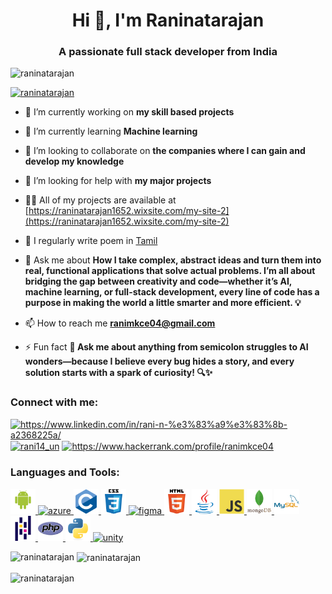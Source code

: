 <h1 align="center">Hi 👋, I'm Raninatarajan</h1>
<h3 align="center">A passionate full stack developer from India</h3>

<p align="left"> <img src="https://komarev.com/ghpvc/?username=raninatarajan&label=Profile%20views&color=0e75b6&style=flat" alt="raninatarajan" /> </p>

<p align="left"> <a href="https://github.com/ryo-ma/github-profile-trophy"><img src="https://github-profile-trophy.vercel.app/?username=raninatarajan" alt="raninatarajan" /></a> </p>

- 🔭 I’m currently working on **my skill based projects**

- 🌱 I’m currently learning **Machine learning**

- 👯 I’m looking to collaborate on **the companies where I can gain and develop my knowledge**

- 🤝 I’m looking for help with **my major projects**

- 👨‍💻 All of my projects are available at [https://raninatarajan1652.wixsite.com/my-site-2](https://raninatarajan1652.wixsite.com/my-site-2)

- 📝 I regularly write poem in [Tamil](Tamil)

- 💬 Ask me about **How I take complex, abstract ideas and turn them into real, functional applications that solve actual problems. I’m all about bridging the gap between creativity and code—whether it’s AI, machine learning, or full-stack development, every line of code has a purpose in making the world a little smarter and more efficient. 💡**

- 📫 How to reach me **ranimkce04@gmail.com**

- ⚡ Fun fact **💬 Ask me about anything from semicolon struggles to AI wonders—because I believe every bug hides a story, and every solution starts with a spark of curiosity! 🔍✨**

<h3 align="left">Connect with me:</h3>
<p align="left">
<a href="https://linkedin.com/in/https://www.linkedin.com/in/rani-n-%e3%83%a9%e3%83%8b-a2368225a/" target="blank"><img align="center" src="https://raw.githubusercontent.com/rahuldkjain/github-profile-readme-generator/master/src/images/icons/Social/linked-in-alt.svg" alt="https://www.linkedin.com/in/rani-n-%e3%83%a9%e3%83%8b-a2368225a/" height="30" width="40" /></a>
<a href="https://instagram.com/rani14_un" target="blank"><img align="center" src="https://raw.githubusercontent.com/rahuldkjain/github-profile-readme-generator/master/src/images/icons/Social/instagram.svg" alt="rani14_un" height="30" width="40" /></a>
<a href="https://www.hackerrank.com/https://www.hackerrank.com/profile/ranimkce04" target="blank"><img align="center" src="https://raw.githubusercontent.com/rahuldkjain/github-profile-readme-generator/master/src/images/icons/Social/hackerrank.svg" alt="https://www.hackerrank.com/profile/ranimkce04" height="30" width="40" /></a>
</p>

<h3 align="left">Languages and Tools:</h3>
<p align="left"> <a href="https://developer.android.com" target="_blank" rel="noreferrer"> <img src="https://raw.githubusercontent.com/devicons/devicon/master/icons/android/android-original-wordmark.svg" alt="android" width="40" height="40"/> </a> <a href="https://azure.microsoft.com/en-in/" target="_blank" rel="noreferrer"> <img src="https://www.vectorlogo.zone/logos/microsoft_azure/microsoft_azure-icon.svg" alt="azure" width="40" height="40"/> </a> <a href="https://www.cprogramming.com/" target="_blank" rel="noreferrer"> <img src="https://raw.githubusercontent.com/devicons/devicon/master/icons/c/c-original.svg" alt="c" width="40" height="40"/> </a> <a href="https://www.w3schools.com/css/" target="_blank" rel="noreferrer"> <img src="https://raw.githubusercontent.com/devicons/devicon/master/icons/css3/css3-original-wordmark.svg" alt="css3" width="40" height="40"/> </a> <a href="https://www.figma.com/" target="_blank" rel="noreferrer"> <img src="https://www.vectorlogo.zone/logos/figma/figma-icon.svg" alt="figma" width="40" height="40"/> </a> <a href="https://www.w3.org/html/" target="_blank" rel="noreferrer"> <img src="https://raw.githubusercontent.com/devicons/devicon/master/icons/html5/html5-original-wordmark.svg" alt="html5" width="40" height="40"/> </a> <a href="https://www.java.com" target="_blank" rel="noreferrer"> <img src="https://raw.githubusercontent.com/devicons/devicon/master/icons/java/java-original.svg" alt="java" width="40" height="40"/> </a> <a href="https://developer.mozilla.org/en-US/docs/Web/JavaScript" target="_blank" rel="noreferrer"> <img src="https://raw.githubusercontent.com/devicons/devicon/master/icons/javascript/javascript-original.svg" alt="javascript" width="40" height="40"/> </a> <a href="https://www.mongodb.com/" target="_blank" rel="noreferrer"> <img src="https://raw.githubusercontent.com/devicons/devicon/master/icons/mongodb/mongodb-original-wordmark.svg" alt="mongodb" width="40" height="40"/> </a> <a href="https://www.mysql.com/" target="_blank" rel="noreferrer"> <img src="https://raw.githubusercontent.com/devicons/devicon/master/icons/mysql/mysql-original-wordmark.svg" alt="mysql" width="40" height="40"/> </a> <a href="https://pandas.pydata.org/" target="_blank" rel="noreferrer"> <img src="https://raw.githubusercontent.com/devicons/devicon/2ae2a900d2f041da66e950e4d48052658d850630/icons/pandas/pandas-original.svg" alt="pandas" width="40" height="40"/> </a> <a href="https://www.php.net" target="_blank" rel="noreferrer"> <img src="https://raw.githubusercontent.com/devicons/devicon/master/icons/php/php-original.svg" alt="php" width="40" height="40"/> </a> <a href="https://www.python.org" target="_blank" rel="noreferrer"> <img src="https://raw.githubusercontent.com/devicons/devicon/master/icons/python/python-original.svg" alt="python" width="40" height="40"/> </a> <a href="https://unity.com/" target="_blank" rel="noreferrer"> <img src="https://www.vectorlogo.zone/logos/unity3d/unity3d-icon.svg" alt="unity" width="40" height="40"/> </a> </p>

<p><img align="left" src="https://github-readme-stats.vercel.app/api/top-langs?username=raninatarajan&show_icons=true&locale=en&layout=compact" alt="raninatarajan" /></p>

<p>&nbsp;<img align="center" src="https://github-readme-stats.vercel.app/api?username=raninatarajan&show_icons=true&locale=en" alt="raninatarajan" /></p>

<p><img align="center" src="https://github-readme-streak-stats.herokuapp.com/?user=raninatarajan&" alt="raninatarajan" /></p>
